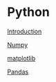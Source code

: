 # Python

[Introduction](Python%20b303eb65369e426c984b64f8e96fda8d/Introduction%20af2bbf7071164d8db795654f65823861.md)

[Numpy](Python%20b303eb65369e426c984b64f8e96fda8d/Numpy%205875e739d52d447190547a490b657000.md)

[matplotlib](Python%20b303eb65369e426c984b64f8e96fda8d/matplotlib%206186881fa8a14731839d7ad66d6508e3.md)

[Pandas](Python%20b303eb65369e426c984b64f8e96fda8d/Pandas%206a68fdd954d9470ba3b85858e4e8fdca.md)